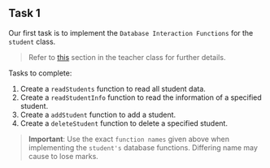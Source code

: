 ## Task 1

Our first task is to implement the `Database Interaction Functions` for the `student` class.

> Refer to [this](/docs/chapters/implementing-the-backend.md#32-creating-the-functions-to-interact-with-the-database) section in the teacher class for further details.

Tasks to complete:
1. Create a `readStudents` function to read all student data.
2. Create a `readStudentInfo` function to read the information of a specified student.
3. Create a `addStudent` function to add a student.
4. Create a `deleteStudent` function to delete a specified student.

> **Important**: Use the exact `function names` given above when implementing the `student's` database functions. Differing name may cause to lose marks.